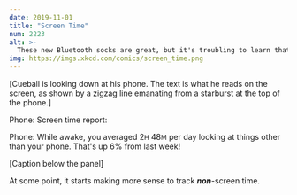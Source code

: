 ```yaml
---
date: 2019-11-01
title: "Screen Time"
num: 2223
alt: >-
  These new Bluetooth socks are great, but it's troubling to learn that I average almost 14 hours of Shoe Time a day.
img: https://imgs.xkcd.com/comics/screen_time.png
---
```

[Cueball  is looking down at his phone. The text is what he reads on the screen, as shown by a zigzag line emanating from a starburst at the top of the phone.]

Phone: Screen time report:

Phone: While awake, you averaged 2<small>H</small> 48<small>M</small> per day looking at things other than your phone. That's up 6% from last week!

[Caption below the panel]

At some point, it starts making more sense to track ***non***-screen time.